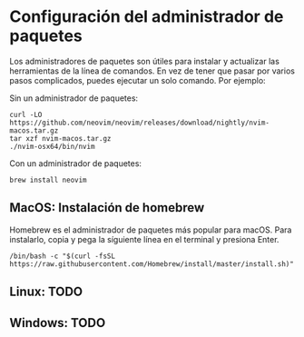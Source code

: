 # Configuración del administrador de paquetes

Los administradores de paquetes son útiles para instalar y actualizar las herramientas de la línea de comandos. En vez de tener que pasar por varios pasos complicados, puedes ejecutar un solo comando. Por ejemplo:

Sin un administrador de paquetes:
```
curl -LO https://github.com/neovim/neovim/releases/download/nightly/nvim-macos.tar.gz
tar xzf nvim-macos.tar.gz
./nvim-osx64/bin/nvim
```

Con un administrador de paquetes:
```
brew install neovim
```

## MacOS: Instalación de homebrew

Homebrew es el administrador de paquetes más popular para macOS. Para instalarlo, copia y pega la síguiente línea en el terminal y presiona Enter.

```
/bin/bash -c "$(curl -fsSL https://raw.githubusercontent.com/Homebrew/install/master/install.sh)"
```

## Linux: TODO

## Windows: TODO

<!-- give up, maybe -->
